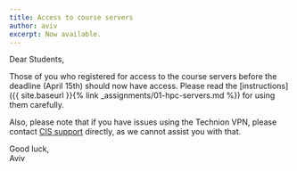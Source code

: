 ```yaml
---
title: Access to course servers
author: aviv
excerpt: Now available.
---
```


Dear Students,

Those of you who registered for access to the course servers before the
deadline (April 15th) should now have access.
Please read the [instructions]({{ site.baseurl }}{% link
_assignments/01-hpc-servers.md %}) for using them carefully.

Also, please note that if you have issues using the Technion VPN, please
contact [CIS support](https://cis.technion.ac.il/support/) directly, as we cannot assist you with that.

Good luck,  
Aviv


